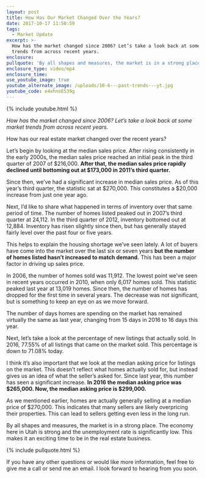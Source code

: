 ```yaml
---
layout: post
title: How Has Our Market Changed Over the Years?
date: 2017-10-17 11:50:59
tags:
  - Market Update
excerpt: >-
  How has the market changed since 2006? Let’s take a look back at some market
  trends from across recent years.
enclosure:
pullquote: 'By all shapes and measures, the market is in a strong place.'
enclosure_type: video/mp4
enclosure_time:
use_youtube_image: true
youtube_alternate_image: /uploads/10-6---past-trends---yt.jpg
youtube_code: e4xhnoES39g
---
```



{% include youtube.html %}

*How has the market changed since 2006? Let’s take a look back at some market trends from across recent years.*

How has our real estate market changed over the recent years?

Let’s begin by looking at the median sales price. After rising consistently in the early 2000s, the median sales price reached an initial peak in the third quarter of 2007 of $216,000. **After that, the median sales price rapidly declined until bottoming out at $173,000 in 2011’s third quarter.**&nbsp;

Since then, we’ve had a significant increase in median sales price. As of this year’s third quarter, the statistic sat at $270,000. This constitutes a $20,000 increase from just one year ago.&nbsp;

Next, I’d like to share what happened in terms of inventory over that same period of time. The number of homes listed peaked out in 2007’s third quarter at 24,112. In the third quarter of 2012, inventory bottomed out at 12,884. Inventory has risen slightly since then, but has generally stayed fairly level over the past four or five years.&nbsp;

This helps to explain the housing shortage we’ve seen lately. A lot of buyers have come into the market over the last six or seven years **but the number of homes listed hasn’t increased to match demand.** This has been a major factor in driving up sales price.&nbsp;

In 2006, the number of homes sold was 11,912. The lowest point we’ve seen in recent years occurred in 2010, when only 6,017 homes sold. This statistic peaked last year at 13,019 homes. Since then, the number of homes has dropped for the first time in several years. The decrease was not significant, but is something to keep an eye on as we move forward.&nbsp;

The number of days homes are spending on the market has remained virtually the same as last year, changing from 15 days in 2016 to 16 days this year.&nbsp;

Next, let’s take a look at the percentage of new listings that actually sold. In 2016, 77.55% of all listings that came on the market sold. This percentage is down to 71.08% today.

I think it’s also important that we look at the median asking price for listings on the market. This doesn’t reflect what homes actually sold for, but instead gives us an idea of what the seller’s asked for. Since last year, this number has seen a significant increase. **In 2016 the median asking price was $265,000. Now, the median asking price is $299,000.**&nbsp;

As we mentioned earlier, homes are actually generally selling at a median price of $270,000. This indicates that many sellers are likely overpricing their properties. This can lead to sellers getting even less in the long run.

By all shapes and measures, the market is in a strong place. The economy here in Utah is strong and the unemployment rate is significantly low. This makes it an exciting time to be in the real estate business.

{% include pullquote.html %}

If you have any other questions or would like more information, feel free to give me a call or send me an email. I look forward to hearing from you soon.